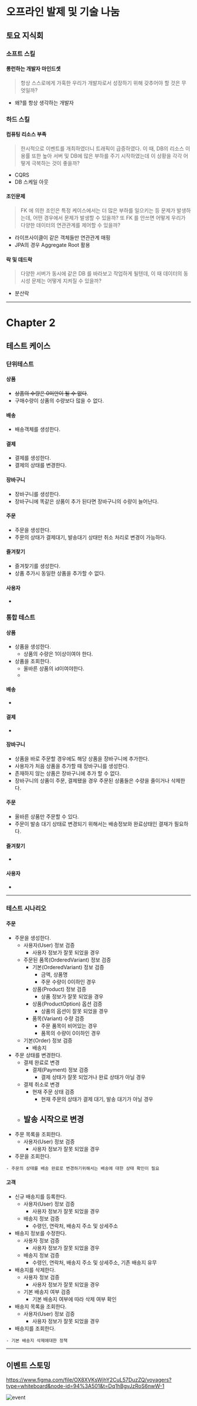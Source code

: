 # 오프라인 발제 및 기술 나눔
## 토요 지식회
### 소프트 스킬
#### 롱런하는 개발자 마인드셋
> 항상 스스로에게 가혹한 우리가 개발자로서 성장하기 위해 갖추어야 할 것은 무엇일까?
- 왜?를 항상 생각하는 개발자
### 하드 스킬
#### 컴퓨팅 리소스 부족
> 한시적으로 이벤트를 개최하였더니 트래픽이 급증하였다. 이 때, DB의 리소스 이용률 또한 높아 서버 및 DB에 많은 부하를 주기 시작하였는데 이 상황을 각각 어떻게 극복하는 것이 좋을까?
- CQRS
- DB 스케일 아웃
#### 조인문제
> FK 에 의한 조인은 특정 케이스에서는 더 많은 부하를 일으키는 등 문제가 발생하는데, 어떤 경우에서 문제가 발생할 수 있을까? 또 FK 를 안쓰면 어떻게 우리가 다양한 데이터의 연관관계를 제어할 수 있을까?
- 라이프사이클이 같은 객체들만 연관관계 매핑
- JPA의 경우 Aggregate Root 활용
#### 락 및 데드락
> 다양한 서버가 동시에 같은 DB 를 바라보고 작업하게 될텐데, 이 때 데이터의 동시성 문제는 어떻게 지켜질 수 있을까?
- 분산락
---
# Chapter 2
## 테스트 케이스

### 단위테스트
#### 상품
- ~~상품의 수량은 0미만이 될 수 없다~~.
- 구매수량이 상품의 수량보다 많을 수 없다.
#### 배송
- 배송객체를 생성한다.
#### 결제
- 결제를 생성한다.
- 결제의 상태를 변경한다.
#### 장바구니
- 장바구니를 생성한다.
- 장바구니에 똑같은 상품이 추가 된다면 장바구니의 수량이 늘어난다.
#### 주문
- 주문을 생성한다.
- 주문의 상태가 결제대기, 발송대기 상태만 취소 처리로 변경이 가능하다.
#### 즐겨찾기
- 즐겨찾기를 생성한다.
- 상품 추가시 동일한 상품을 추가할 수 없다.
#### 사용자
- 
### 통합 테스트
#### 상품
- 상품을 생성한다.
	- 상품의 수량은 1이상이여야 한다.
- 상품을 조회한다.
	- 올바른 상품의 id이여야한다.
	- 
#### 배송
- 
#### 결제
- 
####  장바구니
- 상품을 바로 주문할 경우에도 해당 상품을 장바구니에 추가한다.
- 사용자가 처음 상품을 추가할 때 장바구니를 생성한다.
- 존재하지 않는 상품은 장바구니에 추가 할 수 없다.
- 장바구니의 상품이 주문, 결제됐을 경우 주문된 상품들은 수량을 줄이거나 삭제한다.
#### 주문
- 올바른 상품만 주문할 수 있다.
- 주문이 발송 대기 상태로 변경되기 위해서는 배송정보와 완료상태인 결재가 필요하다.
#### 즐겨찾기 
- 
#### 사용자
- 
---
### 테스트 시나리오
#### 주문
- 주문을 생성한다.
	- 사용자(User) 정보 검증
		- 사용자 정보가 잘못 되었을 경우
	- 주문된 품목(OrderedVariant) 정보 검증
		- 기본(OrderedVariant) 정보 검증
			- 금액, 상품명
			- 주문 수량이 0이하인 경우
		- 상품(Product) 정보 검증
			- 상품 정보가 잘못 되었을 경우
		- 상품(ProductOption) 옵션 검증
			- 상품의 옵션이 잘못 되었을 경우
		- 품목(Variant) 수량 검증
			- 주문 품목이 비어있는 경우
			- 품목의 수량이 0이하인 경우
	- 기본(Order) 정보 검증
		- 배송지
- 주문 상태를 변경한다.
	- 결제 완료로 변경
		- 결제(Payment) 정보 검증
			- 결제 상태가 잘못 되었거나 완료 상태가 아닐 경우
	- 결제 취소로 변경
		- 현재 주문 상태 검증
			- 현재 주문의 상태가 결제 대기, 발송 대기가 아닐 경우
	- 발송 시작으로 변경
		- 
- 주문 목록을 조회한다.
	- 사용자(User) 정보 검증
		- 사용자 정보가 잘못 되었을 경우
- 주문을 조회한다.

```
- 주문의 상태를 배송 완료로 변경하기위해서는 배송에 대한 상태 확인이 필요
```
#### 고객
- 신규 배송지를 등록한다.
	- 사용자(User) 정보 검증
		- 사용자 정보가 잘못 되었을 경우
	- 배송지 정보 검증
		- 수령인, 연락처, 배송지 주소 및 상세주소
- 배송지 정보를 수정한다.
	- 사용자 정보 검증
		- 사용자 정보가 잘못 되었을 경우
	- 배송지 정보 검증
		- 수령인, 연락처, 배송지 주소 및 상세주소, 기존 배송지 유무
- 배송지를 삭제한다.
	- 사용자 정보 검증
		- 사용자 정보가 잘못 되었을 경우
	- 기본 배송지 여부 검증
		- 기본 배송지 여부에 따라 삭제 여부 확인
- 배송지 목록을 조회한다.
	- 사용자(User) 정보 검증
		- 사용자 정보가 잘못 되었을 경우
- 배송지를 조회한다.

```
- 기본 배송지 삭제에대한 정책
```

---

## 이벤트 스토밍
https://www.figma.com/file/OX8XVKsWjhY2CuL57DuzZQ/voyagers?type=whiteboard&node-id=94%3A501&t=Dq1hBgvJzRoS6nwW-1

![event](./image/event-storming.png)